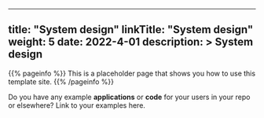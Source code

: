 
---
title: "System design"
linkTitle: "System design"
weight: 5
date: 2022-4-01
description: >
  System design
---

{{% pageinfo %}}
This is a placeholder page that shows you how to use this template site.
{{% /pageinfo %}}

Do you have any example **applications** or **code** for your users in your repo or elsewhere? Link to your examples here.


